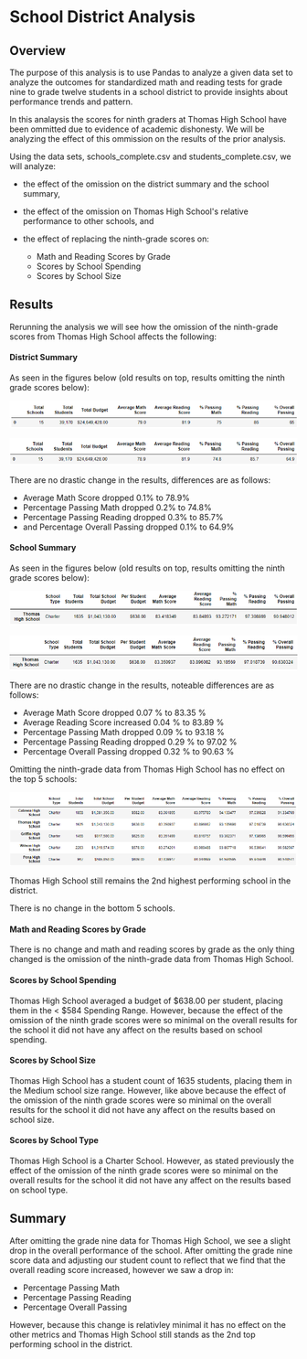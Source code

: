 # School District Analysis

## Overview 
The purpose of this analysis is to use Pandas to analyze a given data set to analyze the outcomes for standardized math and reading tests for grade nine to grade twelve students in a school district to provide insights about performance trends and pattern. 

In this analaysis the scores for ninth graders at Thomas High School have been ommitted due to evidence of academic dishonesty. We will be analyzing the effect of this ommission on the results of the prior analysis.

Using the data sets, schools_complete.csv and students_complete.csv, we will analyze:

- the effect of the omission on the district summary and the school summary,
- the effect of the omission on Thomas High School's relative performance to other schools, and
- the effect of replacing the ninth-grade scores on:

  - Math and Reading Scores by Grade
  - Scores by School Spending
  - Scores by School Size

## Results 
Rerunning the analysis we will see how the omission of the ninth-grade scores from Thomas High School affects the following:

#### District Summary
As seen in the figures below (old results on top, results omitting the ninth grade scores below):

<p align="center">
<img src=https://github.com/smanowar/school_district_analysis/blob/main/visuals/district_summary_old.PNG> 
</p>
<p align="center">
<img src=https://github.com/smanowar/school_district_analysis/blob/main/visuals/district_summary_new.PNG> 
</p>

There are no drastic change in the results, differences are as follows: 

- Average Math Score dropped 0.1% to 78.9%
- Percentage Passing Math dropped 0.2% to 74.8% 
- Percentage Passing Reading dropped 0.3% to 85.7%
- and Percentage Overall Passing dropped 0.1% to 64.9%

#### School Summary 
As seen in the figures below (old results on top, results omitting the ninth grade scores below):

<p align="center">
<img src=https://github.com/smanowar/school_district_analysis/blob/main/visuals/thomas_high_school_old.PNG> 
</p>
<p align="center">
<img src=https://github.com/smanowar/school_district_analysis/blob/main/visuals/thomas_high_school_new.PNG> 
</p>

There are no drastic change in the results, noteable differences are as follows:

- Average Math Score dropped 0.07 % to 83.35 %
- Average Reading Score increased 0.04 % to 83.89 %
- Percentage Passing Math dropped 0.09 % to 93.18 %
- Percentage Passing Reading dropped 0.29 % to 97.02 %
- Percentage Overall Passing dropped 0.32 % to 90.63 %

Omitting the ninth-grade data from Thomas High School has no effect on the top 5 schools:

<p align="center">
<img src=https://github.com/smanowar/school_district_analysis/blob/main/visuals/top_schools_new.PNG> 
</p>

Thomas High School still remains the 2nd highest performing school in the district.

There is no change in the bottom 5 schools.

#### Math and Reading Scores by Grade 

There is no change and math and reading scores by grade as the only thing changed is the omission of the ninth-grade data from Thomas High School.

#### Scores by School Spending 

Thomas High School averaged a budget of $638.00 per student, placing them in the < $584 Spending Range. However, because the effect of the omission of the ninth grade scores were so minimal on the overall results for the school it did not have any affect on the results based on school spending.

#### Scores by School Size 

Thomas High School has a student count of 1635 students, placing them in the Medium school size range. However, like above because the effect of the omission of the ninth grade scores were so minimal on the overall results for the school it did not have any affect on the results based on school size.

#### Scores by School Type 

Thomas High School is a Charter School. However, as stated previously the effect of the omission of the ninth grade scores were so minimal on the overall results for the school it did not have any affect on the results based on school type.

## Summary

After omitting the grade nine data for Thomas High School, we see a slight drop in the overall performance of the school. After omitting the grade nine score data and adjusting our student count to reflect that we find that the overall reading score increased, however we saw a drop in: 

- Percentage Passing Math 
- Percentage Passing Reading 
- Percentage Overall Passing

However, because this change is relativley minimal it has no effect on the other metrics and Thomas High School still stands as the 2nd top performing school in the district.
